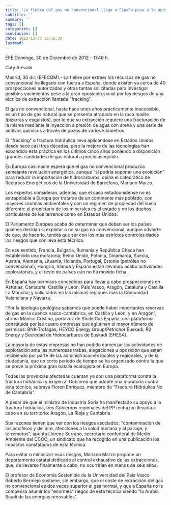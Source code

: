 ```yaml
---
title: 'La fiebre del gas no convencional llega a España pese a la oposición social'
subtitle: ''
summary: ''
tags: []
categories: []
asociacion: []
date: 2012-12-30 12:16:38
lastmod:
---
```


 EFE
Domingo, 30 de Diciembre de 2012 - 11:46 h.

Caty Arévalo

Madrid, 30 dic (EFECOM).- La fiebre por extraer los recursos de gas no convencional ha llegado con fuerza a España, donde existen ya cerca de 40 prospecciones autorizadas y otras tantas solicitadas para investigar posibles yacimientos pese a la gran oposición social por los riesgos de una técnica de extracción llamada "fracking".

El gas no convencional, hasta hace unos años prácticamente inaccesible, es un tipo de gas natural que se presenta atrapado en la roca madre (pizarras y esquistos), por lo que su extracción requiere una fracturación de la misma mediante la inyección a presión de agua con arena y una serie de aditivos químicos a través de pozos de varios kilómetros.

El "fracking" o fractura hidráulica lleva aplicándose en Estados Unidos desde hace casi tres décadas, pero la mejora de las tecnologías han expandido esta práctica en los últimos cinco años poniendo a disposición grandes cantidades de gas natural a precio asequible.

En Europa casi nadie espera que el gas no convencional produzca semejante revolución energética, aunque "sí podría suponer una evolución" para reducir la importación de hidrocarburos, opina el catedrático de Recursos Energéticos de la Universidad de Barcelona, Mariano Marzo.

Los expertos consideran, además, que el caso estadounidense no es extrapolable a Europa por tratarse de un continente más poblado, con mayores cautelas ambientales y con un régimen de propiedad del suelo diferente: el propietario de los minerales es el estado y no los dueños particulares de los terrenos como en Estados Unidos.

El Parlamento Europeo acaba de determinar que deben ser los países quienes decidan si explotar o no su gas no convencional, aunque advierte de que, de hacerlo, tendrá que ser con los más estrictos controles dados los riesgos que conlleva esta técnica.

En ese sentido, Francia, Bulgaria, Rumanía y República Checa han establecido una moratoria; Reino Unido, Polonia, Dinamarca, Suecia, Austria, Alemania, Lituania, Holanda, Portugal, Estonia (petróleo no convencional), Hungría, Irlanda y España están llevando acabo actividades exploratorias, y el resto de países aún no ha movido ficha.

En España hay permisos concedidos para llevar a cabo prospecciones en Asturias, Cantabria, Castilla y León, País Vasco, Aragón, Cataluña y Castilla La Mancha; y solicitados en las mismas regiones más la Comunidad Valenciana y Navarra.

"Por la tipología geológica sabemos que puede haber importantes reservas de gas en la cuenca vasco-cantábrica, en Castilla y León, y en Aragón", afirma Mónica Cristina, portavoz de Shale Gas España, una plataforma constituida por las cuatro empresas que aglutinan el mayor número de permisos: BNK-Trofagás; HEYCO Energy Group/Petrichor Euskadi; R2 Energy y Sociedad de Hidrocarburos de Euskadi (SHESA).

La mayoría de estas empresas no han podido comenzar las actividades de exploración ante las numerosas trabas, alegaciones u oposición que están recibiendo por parte de las administraciones locales y regionales, y de la ciudadanía, que un corto periodo de tiempo se ha organizado contra la que se prevé la próxima gran batalla ecologista en Europa.

Todas las provincias afectadas cuentan ya con una plataforma contra la fractura hidráulica y exigen al Gobierno que adopte una moratoria contra esta técnica, subraya Floren Enríquez, miembro de "Fractura Hidráulica No de Cantabria".

A pesar de que el ministro de Industria Soria ha manifestado su apoyo a la fractura hidráulica, tres Gobiernos regionales del PP rechazan llevarla a cabo en su territorio: Aragón, La Rioja y Cantabria.

Sus razones tienen que ver con los riesgos asociados: "contaminación de los acuíferos y del aire, afecciones a la salud humana y al paisaje, y terremotos", apunta Llorenç Serrano, secretario confederal de Medio Ambiente del CCOO, un sindicato que ha recogido en una publicación los impactos constatados de esta técnica.

Para evitar o minimizar esos riesgos, Mariano Marzo propone un departamento estatal dedicado al control exhaustivo de las extracciones, que, de llevarse finalmente a cabo, no ocurrirían en menos de seis años.

El profesor de Economía Sostenible de la Universidad del País Vasco Roberto Bermejo sostiene, sin embargo, que el coste de extracción del gas no convencional es dos veces superior al gas normal, y que a España no le compensa asumir los "enormes" riegos de esta técnica siendo "la Arabia Saudí de las energías renovables".